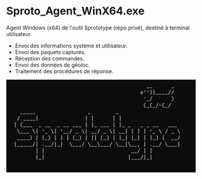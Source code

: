 # Sproto_Agent_WinX64.exe
Agent Windows (x64) de l'outil Sprototype (repo privé), destiné à terminal utilisateur. <br>

<ul>
  <li>Envoi des informations système et utilisateur.</li>
  <li>Envoi des paquets capturés.</li>
  <li>Réception des commandes.</li>
  <li>Envoi des données de géoloc.</li>
  <li>Traitement des procédures de réponse.</li>
</ul>

<img src="sproto_agent.png"> 
